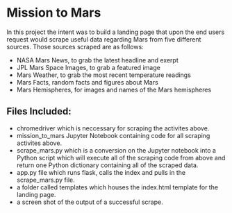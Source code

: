 # Mission to Mars

In this project the intent was to build a landing page that upon the end users request would scrape useful data regarding Mars from five different sources. Those sources scraped are as follows:

* NASA Mars News, to grab the latest headline and exerpt
* JPL Mars Space Images, to grab a featured image
* Mars Weather, to grab the most recent temperature readings
* Mars Facts, random facts and figures about Mars
* Mars Hemispheres, for images and names of the Mars hemispheres

## Files Included:
* chromedriver which is neccessary for scraping the activites above.
* mission_to_mars Jupyter Notebook containing code for all scraping activites above. 
* scrape_mars.py which is a conversion on the Jupyter notebook into a Python script which will execute all of the scraping code from above and return one Python dictionary containing all of the scraped data.
* app.py file which runs flask, calls the index and pulls in the scrape_mars.py file.
* a folder called templates which houses the index.html template for the landing page. 
* a screen shot of the output of a successful scrape.
